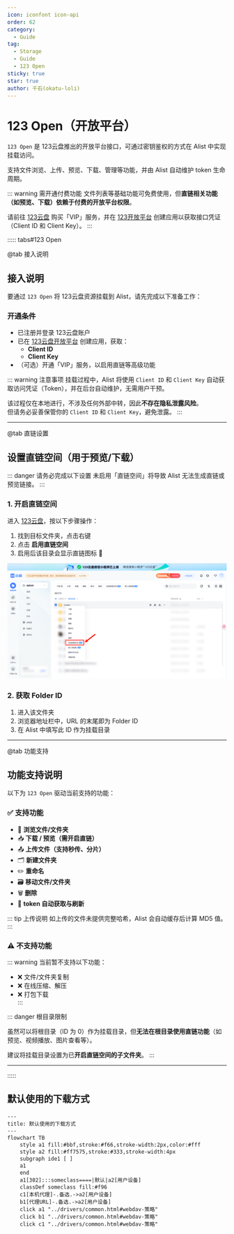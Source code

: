 ```yaml
---
icon: iconfont icon-api
order: 62
category:
  - Guide
tag:
  - Storage
  - Guide
  - 123 Open
sticky: true
star: true
author: 千石(okatu-loli)
---
```


# 123 Open（开放平台）

`123 Open` 是 123云盘推出的开放平台接口，可通过密钥鉴权的方式在 Alist 中实现挂载访问。

支持文件浏览、上传、预览、下载、管理等功能，并由 Alist 自动维护 token 生命周期。

::: warning 需开通付费功能
文件列表等基础功能可免费使用，但**直链相关功能（如预览、下载）依赖于付费的开放平台权限**。

请前往 [123云盘](https://www.123pan.com/) 购买「VIP」服务，并在 [123开放平台](https://www.123pan.com/developer) 创建应用以获取接口凭证（Client ID 和 Client Key）。
:::

::::: tabs#123 Open

@tab 接入说明

## 接入说明

要通过 `123 Open` 将 123云盘资源挂载到 Alist，请先完成以下准备工作：

### 开通条件

- 已注册并登录 123云盘账户
- 已在 [123云盘开放平台](https://www.123pan.com/developer) 创建应用，获取：
  - **Client ID**
  - **Client Key**
- （可选）开通「VIP」服务，以启用直链等高级功能

::: warning 注意事项
挂载过程中，Alist 将使用 `Client ID` 和 `Client Key` 自动获取访问凭证（Token），并在后台自动维护，无需用户干预。

该过程仅在本地进行，不涉及任何外部中转，因此**不存在隐私泄露风险**。  
但请务必妥善保管你的 `Client ID` 和 `Client Key`，避免泄露。
:::

---

@tab 直链设置

## 设置直链空间（用于预览/下载）

::: danger 请务必完成以下设置
未启用「直链空间」将导致 Alist 无法生成直链或预览链接。
:::

### 1. 开启直链空间

进入 [123云盘](https://www.123pan.com/)，按以下步骤操作：

1. 找到目标文件夹，点击右键
2. 点击 **启用直链空间**
3. 启用后该目录会显示直链图标 🔗

![直链空间](/img/drivers/123/open/123_link.png)

### 2. 获取 Folder ID

1. 进入该文件夹
2. 浏览器地址栏中，URL 的末尾即为 Folder ID
3. 在 Alist 中填写此 ID 作为挂载目录

---

@tab 功能支持

## 功能支持说明

以下为 `123 Open` 驱动当前支持的功能：

### ✅ 支持功能

- 📁 **浏览文件/文件夹**
- 📥 **下载 / 预览（需开启直链）**
- 📤 **上传文件（支持秒传、分片）**
- 🗂️ **新建文件夹**
- ✏️ **重命名**
- 🗃️ **移动文件/文件夹**
- 🗑️ **删除**
- 🔐 **token 自动获取与刷新**

::: tip 上传说明
如上传的文件未提供完整哈希，Alist 会自动缓存后计算 MD5 值。
:::

### ⚠️ 不支持功能

::: warning 当前暂不支持以下功能：

- ❌ 文件/文件夹复制
- ❌ 在线压缩、解压
- ❌ 打包下载  
  :::

::: danger 根目录限制

虽然可以将根目录（ID 为 0）作为挂载目录，但**无法在根目录使用直链功能**（如预览、视频播放、图片查看等）。

建议将挂载目录设置为已**开启直链空间的子文件夹**。
:::

---

:::::

## 默认使用的下载方式

```mermaid
---
title: 默认使用的下载方式
---
flowchart TB
    style a1 fill:#bbf,stroke:#f66,stroke-width:2px,color:#fff
    style a2 fill:#ff7575,stroke:#333,stroke-width:4px
    subgraph ide1 [ ]
    a1
    end
    a1[302]:::someclass====|默认|a2[用户设备]
    classDef someclass fill:#f96
    c1[本机代理]-.备选.->a2[用户设备]
    b1[代理URL]-.备选.->a2[用户设备]
    click a1 "../drivers/common.html#webdav-策略"
    click b1 "../drivers/common.html#webdav-策略"
    click c1 "../drivers/common.html#webdav-策略"
